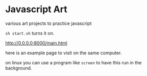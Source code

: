 Javascript Art
=======

various art projects to practice javascript

`sh start.sh` turns it on.

http://0.0.0.0:8000/main.html

here is an example page to visit on the same computer.

on linux you can use a program like `screen` to have this run in the background.